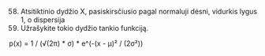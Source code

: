 58. Atsitiktinio dydžio X, pasiskirsčiusio pagal normaluji dėsni, vidurkis lygus 1, o dispersija
2. Užrašykite tokio dydžio tankio funkciją.

p(x) = 1 / (√(2π) * σ) * e^(-(x - μ)² / (2σ²))
